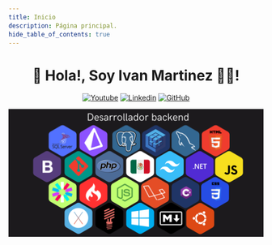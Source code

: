 ```yaml
---
title: Inicio
description: Página principal.
hide_table_of_contents: true
---
```


<div align="center">

<h1>👋 Hola!, Soy Ivan Martinez 👨‍💻!</h1>

[![Youtube](https://img.shields.io/badge/youtube-red?style=for-the-badge&logo=youtube&logoColor=white)](https://www.youtube.com/@igmr_)
[![Linkedin](https://img.shields.io/badge/linkedin-0077B5?style=for-the-badge&logo=linkedin&logoColor=white)](https://www.linkedin.com/in/igmr)
[![GitHub](https://img.shields.io/badge/github-gray?style=for-the-badge&logo=github&logoColor=white)](https://github.com/igmr)

![Header](./assets/banner.png)

</div>

